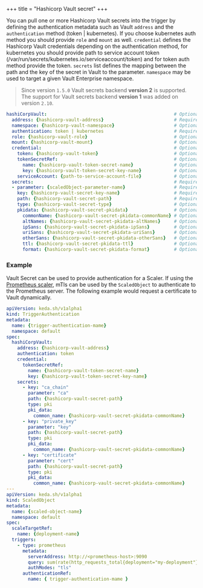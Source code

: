 +++
title = "Hashicorp Vault secret"
+++


You can pull one or more Hashicorp Vault secrets into the trigger by defining the authentication metadata such as Vault `address` and the `authentication` method (token | kubernetes). If you choose kubernetes auth method you should provide `role` and `mount` as well.
`credential` defines the Hashicorp Vault credentials depending on the authentication method, for kubernetes you should provide path to service account token (/var/run/secrets/kubernetes.io/serviceaccount/token) and for token auth method provide the token.
`secrets` list defines the mapping between the path and the key of the secret in Vault to the parameter.
`namespace` may be used to target a given Vault Enterprise namespace.

> Since version `1.5.0` Vault secrets backend **version 2** is supported. 
> The support for Vault secrets backend **version 1** was added on version `2.10`.

```yaml
hashiCorpVault:                                               # Optional.
  address: {hashicorp-vault-address}                          # Required.
  namespace: {hashicorp-vault-namespace}                      # Optional. Default is root namespace. Useful for Vault Enterprise
  authentication: token | kubernetes                          # Required.
  role: {hashicorp-vault-role}                                # Optional.
  mount: {hashicorp-vault-mount}                              # Optional.
  credential:                                                 # Optional.
    token: {hashicorp-vault-token}                            # Optional. Fallback from `tokenSecretRef`
    tokenSecretRef:                                           # Optional.
      name: {hashicorp-vault-token-secret-name}               # Optional.
      key: {hashicorp-vault-token-secret-key-name}            # Optional.
    serviceAccount: {path-to-service-account-file}            # Optional.
  secrets:                                                    # Required.
  - parameter: {scaledObject-parameter-name}                  # Required.
    key: {hashicorp-vault-secret-key-name}                    # Required.
    path: {hashicorp-vault-secret-path}                       # Required.
    type: {hashicorp-vault-secret-type}                       # Optional. Default to `""`. Allowed values: `secret`, `secretV2`, `pki`
    pkidata: {hashicorp-vault-secret-pkidata}                 # Optional. Data to be send with the secret  if `hashicorp-vault-secret-type` is pki request
      commonName: {hashicorp-vault-secret-pkidata-commonName} # Optional.
      altNames: {hashicorp-vault-secret-pkidata-altNames}     # Optional.
      ipSans: {hashicorp-vault-secret-pkidata-ipSans}         # Optional.
      uriSans: {hashicorp-vault-secret-pkidata-uriSans}       # Optional.
      otherSans: {hashicorp-vault-secret-pkidata-otherSans}   # Optional.
      ttl: {hashicorp-vault-secret-pkidata-ttl}               # Optional.
      format: {hashicorp-vault-secret-pkidata-format}         # Optional.
```

### Example
Vault Secret can be used to provide authentication for a Scaler. If using the [Prometheus scaler](https://keda.sh/docs/2.3/scalers/prometheus/), mTls can be used by the `ScaledObject` to authenticate to the Prometheus server. The following example would request a certificate to Vault dynamically.
```yaml
apiVersion: keda.sh/v1alpha1
kind: TriggerAuthentication
metadata:
  name: {trigger-authentication-mame}
  namespace: default
spec:
  hashiCorpVault:
    address: {hashicorp-vault-address}
    authentication: token
    credential:
      tokenSecretRef: 
        name: {hashicorp-vault-token-secret-name}
        key: {hashicorp-vault-token-secret-key-name}
    secrets:
      - key: "ca_chain"
        parameter: "ca"
        path: {hashicorp-vault-secret-path}
        type: pki
        pki_data:
          common_name: {hashicorp-vault-secret-pkidata-commonName}
      - key: "private_key"
        parameter: "key"
        path: {hashicorp-vault-secret-path}
        type: pki
        pki_data:
          common_name: {hashicorp-vault-secret-pkidata-commonName}
      - key: "certificate"
        parameter: "cert"
        path: {hashicorp-vault-secret-path}
        type: pki
        pki_data:
          common_name: {hashicorp-vault-secret-pkidata-commonName}
---
apiVersion: keda.sh/v1alpha1
kind: ScaledObject
metadata:
  name: {scaled-object-name}
  namespace: default
spec:
  scaleTargetRef:
    name: {deployment-name}
  triggers:
    - type: prometheus
      metadata:
        serverAddress: http://<prometheus-host>:9090
        query: sum(rate(http_requests_total{deployment="my-deployment"}[2m]))
        authModes: "tls"
      authenticationRef:
        name: { trigger-authentication-mame }
```
